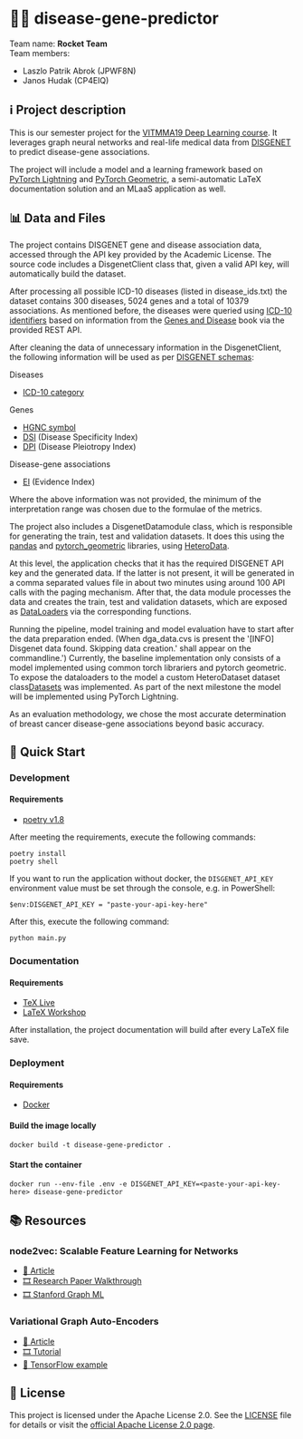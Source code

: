 # 🧬🤖 disease-gene-predictor

Team name: __Rocket Team__  
Team members:

- Laszlo Patrik Abrok (JPWF8N)
- Janos Hudak (CP4EIQ)

## ℹ️ Project description

This is our semester project for the [VITMMA19 Deep Learning course](https://www.tmit.bme.hu/vitmma19). It leverages graph neural networks and real-life medical data from [DISGENET](https://disgenet.com/) to predict disease-gene associations.

The project will include a model and a learning framework based on [PyTorch Lightning](https://lightning.ai/docs/pytorch/stable/) and [PyTorch Geometric](https://pytorch-geometric.readthedocs.io/en/latest/), a semi-automatic LaTeX documentation solution and an MLaaS application as well.  

## 📊 Data and Files

The project contains DISGENET gene and disease association data, accessed through the API key provided by the Academic License. The source code includes a DisgenetClient class that, given a valid API key, will automatically build the dataset.

After processing all possible ICD-10 diseases (listed in disease_ids.txt) the dataset contains 300 diseases, 5024 genes and a total of 10379 associations. As mentioned before, the diseases were queried using [ICD-10 identifiers](https://icd.who.int/browse10/2019/en) based on information from the [Genes and Disease](https://www.ncbi.nlm.nih.gov/books/NBK22183/) book via the provided REST API.

After cleaning the data of unnecessary information in the DisgenetClient, the following information will be used as per [DISGENET schemas](https://disgenet.com/About#schema):

Diseases

- [ICD-10 category](https://icd.who.int/browse10/2019/en)

Genes

- [HGNC symbol](https://www.genenames.org/)
- [DSI](https://disgenet.com/About#metrics) (Disease Specificity Index)
- [DPI](https://disgenet.com/About#metrics) (Disease Pleiotropy Index)

Disease-gene associations

- [EI](https://disgenet.com/About#metrics) (Evidence Index)

Where the above information was not provided, the minimum of the interpretation range was chosen due to the formulae of the metrics.

The project also includes a DisgenetDatamodule class, which is responsible for generating the train, test and validation datasets. It does this using the [pandas](https://pandas.pydata.org/) and [pytorch_geometric](https://pytorch-geometric.readthedocs.io/en/latest/index.html) libraries, using [HeteroData](https://pytorch-geometric.readthedocs.io/en/latest/generated/torch_geometric.data.HeteroData.html?highlight=heterodata#torch_geometric.data.HeteroData).

At this level, the application checks that it has the required DISGENET API key and the generated data. If the latter is not present, it will be generated in a comma separated values file in about two minutes using around 100 API calls with the paging mechanism. After that, the data module processes the data and creates the train, test and validation datasets, which are exposed as [DataLoaders](https://pytorch.org/docs/stable/data.html#torch.utils.data.DataLoader) via the corresponding functions.

Running the pipeline, model training and model evaluation have to start after the data preparation ended. (When dga_data.cvs is present the '[INFO] Disgenet data found. Skipping data creation.' shall appear on the commandline.') Currently, the baseline implementation only consists of a model implemented using common torch librariers and pytorch geometric. To expose the dataloaders to the model a custom HeteroDataset dataset class[Datasets](https://pytorch.org/docs/stable/data.html#dataset-types) was implemented. As part of the next milestone the model will be implemented using PyTorch Lightning.

As an evaluation methodology, we chose the most accurate determination of breast cancer disease-gene associations beyond basic accuracy.

## 🚀 Quick Start

### Development

#### Requirements

- [poetry v1.8](https://python-poetry.org/)

After meeting the requirements, execute the following commands:

```
poetry install
poetry shell
```

If you want to run the application without docker, the `DISGENET_API_KEY` environment value must be set through the console, e.g. in PowerShell:

```
$env:DISGENET_API_KEY = "paste-your-api-key-here"
```

After this, execute the following command:

```
python main.py
```

### Documentation

#### Requirements

- [TeX Live](https://www.tug.org/texlive/)  
- [LaTeX Workshop](https://marketplace.visualstudio.com/items?itemName=James-Yu.latex-workshop)

After installation, the project documentation will build after every LaTeX file save.

### Deployment

#### Requirements

- [Docker](https://www.docker.com/)

#### Build the image locally  

```
docker build -t disease-gene-predictor .
```

#### Start the container  

```
docker run --env-file .env -e DISGENET_API_KEY=<paste-your-api-key-here> disease-gene-predictor
```

## 📚 Resources

### node2vec: Scalable Feature Learning for Networks

- [📒 Article](https://arxiv.org/pdf/1607.00653)
- [🎞️ Research Paper Walkthrough](https://www.youtube.com/watch?v=LpwGZG5j_q0)
- [🎞️ Stanford Graph ML](https://youtu.be/Xv0wRy66Big?si=lA87djJRxRTvdpPv&t=1049)

### Variational Graph Auto-Encoders

- [📒 Article](https://arxiv.org/pdf/1611.07308)
- [🎞️ Tutorial](https://www.youtube.com/watch?v=hZkLu2OaHD0)
- [🤖 TensorFlow example](https://github.com/tkipf/gae)

## 📜 License

This project is licensed under the Apache License 2.0. See the [LICENSE](LICENSE) file for details or visit the [official Apache License 2.0 page](http://www.apache.org/licenses/LICENSE-2.0).
